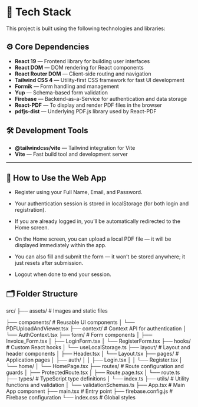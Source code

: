 # 🧰 Tech Stack

This project is built using the following technologies and libraries:

## ⚙️ Core Dependencies

- **React 19** — Frontend library for building user interfaces  
- **React DOM** — DOM rendering for React components  
- **React Router DOM** — Client-side routing and navigation  
- **Tailwind CSS 4** — Utility-first CSS framework for fast UI development  
- **Formik** — Form handling and management  
- **Yup** — Schema-based form validation  
- **Firebase** — Backend-as-a-Service for authentication and data storage  
- **React-PDF** — To display and render PDF files in the browser  
- **pdfjs-dist** — Underlying PDF.js library used by React-PDF  

## 🛠️ Development Tools

- **@tailwindcss/vite** — Tailwind integration for Vite  
- **Vite** — Fast build tool and development server  

---

  ## 🧭 How to Use the Web App

  - Register using your Full Name, Email, and Password.

  - Your authentication session is stored in localStorage (for both login and registration).

  - If you are already logged in, you’ll be automatically redirected to the Home screen.

  - On the Home screen, you can upload a local PDF file — it will be displayed immediately within the app.

  - You can also fill and submit the form — it won’t be stored anywhere; it just resets after submission.

  - Logout when done to end your session.

## 🗂️ Folder Structure

src/
  ├── assets/ # Images and static files

  ├── components/ # Reusable UI components
  │   └── PDFUploadAndViewer.tsx
  ├── context/ # Context API for authentication
  │   └── AuthContext.tsx
  ├── form/ # Form components
  │   ├── Invoice_Form.tsx
  │   ├── LoginForm.tsx
  │   └── RegisterForm.tsx
  ├── hooks/ # Custom React hooks
  │   └── useLocalStorage.ts
  ├── layout/ # Layout and header components
  │   ├── Header.tsx
  │   └── Layout.tsx
  ├── pages/ # Application pages
  │   ├── auth/
  │   │   ├── Login.tsx
  │   │   └── Register.tsx
  │   └── home/
  │     └── HomePage.tsx
  ├── routes/ # Route configuration and guards
  │   ├── ProtectedRoute.tsx
  │   ├── Route.page.tsx
  │   └── route.ts
  ├── types/ # TypeScript type definitions
  │   └── index.ts
  ├── utils/ # Utility functions and validation
  │   └── validationSchemas.ts
  ├── App.tsx # Main App component
  ├── main.tsx # Entry point
  ├── firebase.config.js # Firebase configuration
  └── index.css # Global styles
